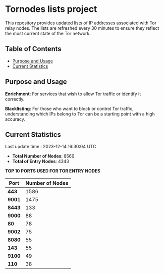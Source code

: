 # Tornodes lists project

This repository provides updated lists of IP addresses associated with Tor relay nodes. The lists are refreshed every 30 minutes to ensure they reflect the most current state of the Tor network.

## Table of Contents

- [Purpose and Usage](#purpose-and-usage)
- [Current Statistics](#current-statistics)


## Purpose and Usage

**Enrichment**: For services that wish to allow Tor traffic or identify it correctly.

**Blacklisting**: For those who want to block or control Tor traffic, understanding which IPs belong to Tor can be a starting point with a high accuracy.

## Current Statistics

Last update time : 2023-12-14 16:30:04 UTC

- **Total Number of Nodes**: 8566
- **Total of Entry Nodes**: 4343

**TOP 10 PORTS USED FOR TOR ENTRY NODES**

| **Port** | **Number of Nodes** |
|------|-----------------|
| **443**   | 1586  |
| **9001**   | 1475  |
| **8443**   | 133  |
| **9000**   | 88  |
| **80**   | 78  |
| **9002**   | 75  |
| **8080**   | 55  |
| **143**   | 55  |
| **9100**   | 49  |
| **110**   | 38  |

